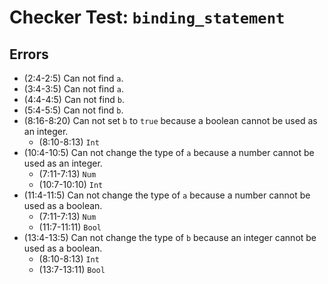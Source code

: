 # Checker Test: `binding_statement`

## Errors
- (2:4-2:5) Can not find `a`.
- (3:4-3:5) Can not find `a`.
- (4:4-4:5) Can not find `b`.
- (5:4-5:5) Can not find `b`.
- (8:16-8:20) Can not set `b` to `true` because a boolean cannot be used as an integer.
  - (8:10-8:13) `Int`
- (10:4-10:5) Can not change the type of `a` because a number cannot be used as an integer.
  - (7:11-7:13) `Num`
  - (10:7-10:10) `Int`
- (11:4-11:5) Can not change the type of `a` because a number cannot be used as a boolean.
  - (7:11-7:13) `Num`
  - (11:7-11:11) `Bool`
- (13:4-13:5) Can not change the type of `b` because an integer cannot be used as a boolean.
  - (8:10-8:13) `Int`
  - (13:7-13:11) `Bool`
